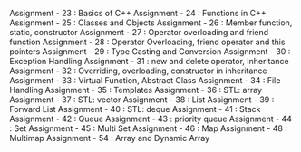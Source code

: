 Assignment - 23 : Basics of C++
Assignment - 24 : Functions in C++
Assignment - 25 : Classes and Objects
Assignment - 26 : Member function, static, constructor
Assignment - 27 : Operator overloading and friend function
Assignment - 28 : Operator Overloading, friend operator and this pointers
Assignment - 29 : Type Casting and Conversion
Assignment - 30 : Exception Handling
Assignment - 31 : new and delete operator, Inheritance
Assignment - 32 : Overriding, overloading, constructor in inheritance
Assignment - 33 : Virtual Function, Abstract Class
Assignment - 34 : File Handling
Assignment - 35 : Templates
Assignment - 36 : STL: array
Assignment - 37 : STL: vector
Assignment - 38 : List
Assignment - 39 : Forward List
Assignment - 40 : STL: deque
Assignment - 41 : Stack
Assignment - 42 : Queue
Assignment - 43 : priority queue
Assignment - 44 : Set
Assignment - 45 : Multi Set
Assignment - 46 : Map
Assignment - 48 : Multimap
Assignment - 54 : Array and Dynamic Array
